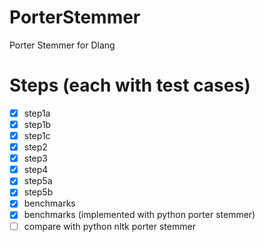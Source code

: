 # PorterStemmer
Porter Stemmer for Dlang

# Steps (each with test cases)

* [x] step1a
* [x] step1b
* [x] step1c
* [x] step2
* [x] step3
* [x] step4
* [x] step5a
* [x] step5b
* [x] benchmarks
* [x] benchmarks (implemented with python porter stemmer)
* [ ] compare with python nltk porter stemmer
